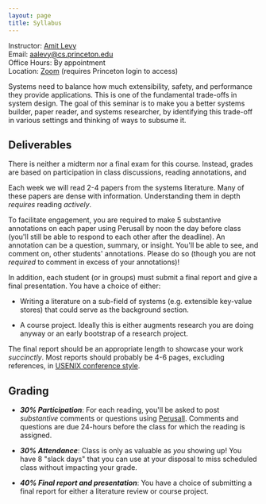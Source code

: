 ```yaml
---
layout: page
title: Syllabus
---
```


Instructor: [Amit Levy](https://amitlevy.com)\
Email: <aalevy@cs.princeton.edu>\
Office Hours: By appointment\
Location: [Zoom](https://praxis.cs.princeton.edu/redirect/zoom.php) (requires Princeton login to access)

Systems need to balance how much extensibility, safety, and performance they
provide applications. This is one of the fundamental trade-offs in system
design. The goal of this seminar is to make you a better systems builder, paper
reader, and systems researcher, by identifying this trade-off in various
settings and thinking of ways to subsume it.

## Deliverables

There is neither a midterm nor a final exam for this course. Instead, grades are based on participation in class discussions, reading annotations, and 

Each week we will read 2-4 papers from the systems literature. Many of these
papers are dense with information. Understanding them in depth _requires_
reading _actively_.

To facilitate engagement, you are required to make 5 substantive annotations on
each paper using Perusall by noon the day before class (you'll still be able to
respond to each other after the deadline). An annotation can be a question,
summary, or insight. You'll be able to see, and comment on, other students'
annotations. Please do so (though you are not _required_ to comment in excess
of your annotations)!

In addition, each student (or in groups) must submit a final report and
give a final presentation. You have a choice of either:

-   Writing a literature on a sub-field of systems (e.g. extensible
    key-value stores) that could serve as the background section.

-   A course project. Ideally this is either augments research you are
    doing anyway or an early bootstrap of a research project.

The final report should be an appropriate length to showcase your work
*succinctly*. Most reports should probably be 4-6 pages, excluding references,
in [USENIX conference
style](https://www.usenix.org/conferences/author-resources/paper-templates).

## Grading

-   ***30% Participation***: For each reading, you'll be asked to post
    *substantive* comments or questions using
    [Perusall](https://perusall.com). Comments and questions are due
    24-hours before the class for which the reading is assigned.

-   ***30% Attendance***: Class is only as valuable as *you* showing up!
    You have 8 "slack days" that you can use at your disposal to miss
    scheduled class without impacting your grade.

-   ***40% Final report and presentation***: You have a choice of
    submitting a final report for either a literature review or course
    project.

